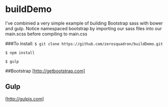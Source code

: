 # buildDemo
I've combinied a very simple example of building Bootstrap sass with bower and gulp. Notice namespaced bootstrap by importing our sass files into our main.scss before compiling to main.css

###To install:
`$ git clone https://github.com/zerosquadron/buildDemo.git`

`$ npm install`

`$ gulp`

##Bootstrap
[http://getbootstrap.com]

## Gulp
[http://gulpjs.com]


